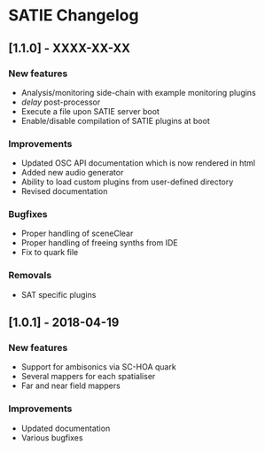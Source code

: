 # SATIE Changelog

## [1.1.0] - XXXX-XX-XX

### New features
- Analysis/monitoring side-chain with example monitoring plugins
- _delay_ post-processor
- Execute a file upon SATIE server boot
- Enable/disable compilation of SATIE plugins at boot

### Improvements
- Updated OSC API documentation which is now rendered in html
- Added new audio generator
- Ability to load custom plugins from user-defined directory
- Revised documentation

### Bugfixes
- Proper handling of sceneClear
- Proper handling of freeing synths from IDE
- Fix to quark file

### Removals
- SAT specific plugins

## [1.0.1] - 2018-04-19
### New features
- Support for ambisonics via SC-HOA quark
- Several mappers for each spatialiser
- Far and near field mappers

### Improvements
- Updated documentation
- Various bugfixes
